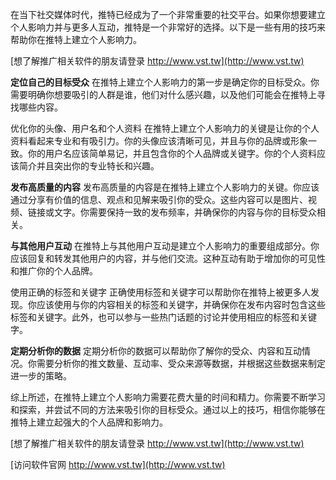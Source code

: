 在当下社交媒体时代，推特已经成为了一个非常重要的社交平台。如果你想要建立个人影响力并与更多人互动，推特是一个非常好的选择。以下是一些有用的技巧来帮助你在推特上建立个人影响力。

[想了解推广相关软件的朋友请登录 http://www.vst.tw](http://www.vst.tw)

**定位自己的目标受众**
在推特上建立个人影响力的第一步是确定你的目标受众。你需要明确你想要吸引的人群是谁，他们对什么感兴趣，以及他们可能会在推特上寻找哪些内容。

优化你的头像、用户名和个人资料
在推特上建立个人影响力的关键是让你的个人资料看起来专业和有吸引力。你的头像应该清晰可见，并且与你的品牌或形象一致。你的用户名应该简单易记，并且包含你的个人品牌或关键字。你的个人资料应该简介并且突出你的专业特长和兴趣。

**发布高质量的内容**
发布高质量的内容是在推特上建立个人影响力的关键。你应该通过分享有价值的信息、观点和见解来吸引你的受众。这些内容可以是图片、视频、链接或文字。你需要保持一致的发布频率，并确保你的内容与你的目标受众相关。

**与其他用户互动**
在推特上与其他用户互动是建立个人影响力的重要组成部分。你应该回复和转发其他用户的内容，并与他们交流。这种互动有助于增加你的可见性和推广你的个人品牌。

使用正确的标签和关键字
正确使用标签和关键字可以帮助你在推特上被更多人发现。你应该使用与你的内容相关的标签和关键字，并确保你在发布内容时包含这些标签和关键字。此外，也可以参与一些热门话题的讨论并使用相应的标签和关键字。

**定期分析你的数据**
定期分析你的数据可以帮助你了解你的受众、内容和互动情况。你需要分析你的推文数量、互动率、受众来源等数据，并根据这些数据来制定进一步的策略。

综上所述，在推特上建立个人影响力需要花费大量的时间和精力。你需要不断学习和探索，并尝试不同的方法来吸引你的目标受众。通过以上的技巧，相信你能够在推特上建立起强大的个人品牌和影响力。

[想了解推广相关软件的朋友请登录 http://www.vst.tw](http://www.vst.tw)


[访问软件官网 http://www.vst.tw](http://www.vst.tw)
